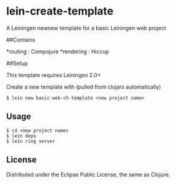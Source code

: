 # lein-create-template

A Leiningen newnew template for a basic Leiningen web project 

##Contains

*routing   : Compojure
*rendering : Hiccup

##Setup

This template requires Leiningen 2.0+

Create a new template with (pulled from clojars automatically)

    $ lein new basic-web-ch-template <new project name>
   			
## Usage

    $ cd <new project name>
    $ lein deps
    $ lein ring server


## License

Distributed under the Eclipse Public License, the same as Clojure.
